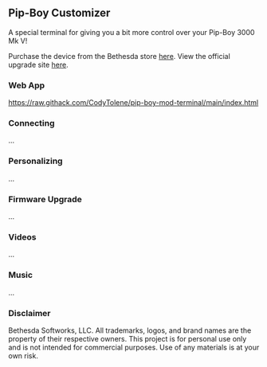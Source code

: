 ## Pip-Boy Customizer

A special terminal for giving you a bit more control over your Pip-Boy 3000 Mk V!

Purchase the device from the Bethesda store [here][link-pip-boy]. View the official upgrade site [here][link-upgrade].

### Web App

https://raw.githack.com/CodyTolene/pip-boy-mod-terminal/main/index.html

### Connecting

...

### Personalizing

...

### Firmware Upgrade

...

### Videos

...

### Music

...

### Disclaimer

Bethesda Softworks, LLC. All trademarks, logos, and brand names are the property of their respective owners. This project is for personal use only and is not intended for commercial purposes. Use of any materials is at your own risk.

<!-- LINKS -->

[link-upgrade]: https://www.thewandcompany.com/pip-boy/upgrade/
[link-pip-boy]: https://gear.bethesda.net/products/fallout-series-pip-boy-die-cast-replica
